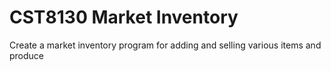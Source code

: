 # CST8130 Market Inventory  
Create a market inventory program for adding and selling various items and produce  
